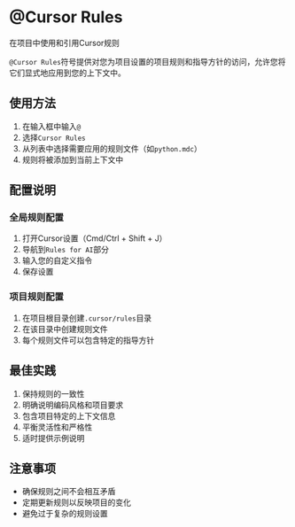 # @Cursor Rules

在项目中使用和引用Cursor规则

`@Cursor Rules`符号提供对您为项目设置的项目规则和指导方针的访问，允许您将它们显式地应用到您的上下文中。

## 使用方法

1. 在输入框中输入`@`
2. 选择`Cursor Rules`
3. 从列表中选择需要应用的规则文件（如`python.mdc`）
4. 规则将被添加到当前上下文中

## 配置说明

### 全局规则配置
1. 打开Cursor设置（Cmd/Ctrl + Shift + J）
2. 导航到`Rules for AI`部分
3. 输入您的自定义指令
4. 保存设置

### 项目规则配置
1. 在项目根目录创建`.cursor/rules`目录
2. 在该目录中创建规则文件
3. 每个规则文件可以包含特定的指导方针

## 最佳实践

1. 保持规则的一致性
2. 明确说明编码风格和项目要求
3. 包含项目特定的上下文信息
4. 平衡灵活性和严格性
5. 适时提供示例说明

## 注意事项

- 确保规则之间不会相互矛盾
- 定期更新规则以反映项目的变化
- 避免过于复杂的规则设置 